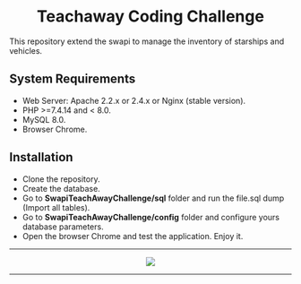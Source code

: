 <h1 align="center">Teachaway Coding Challenge</h1>

<p text-alingn="justify">This repository extend the swapi to manage the inventory of starships and vehicles.</p>

## System Requirements
<ul>
  <li>Web Server: Apache 2.2.x or 2.4.x or Nginx (stable version).
    <li>PHP >=7.4.14 and < 8.0. </li>
    <li>MySQL 8.0. </li>
   <li>Browser Chrome.</li>
</ul>


## Installation
<ul>
    <li>Clone the repository. </li>
    <li>Create the database.</li>
    <li>Go to <b>SwapiTeachAwayChallenge/sql</b> folder and run the file.sql dump (Import all tables).</li>
    <li>Go to <b>SwapiTeachAwayChallenge/config</b> folder and configure yours database parameters. </li>
    <li>Open the browser Chrome and test the application. Enjoy it. </li>
</ul>

<hr>
<div align='center'>
<img src="https://user-images.githubusercontent.com/5033437/146779256-53019a36-af26-435b-bf48-49aececef79f.png"/>
<hr>
</div>
